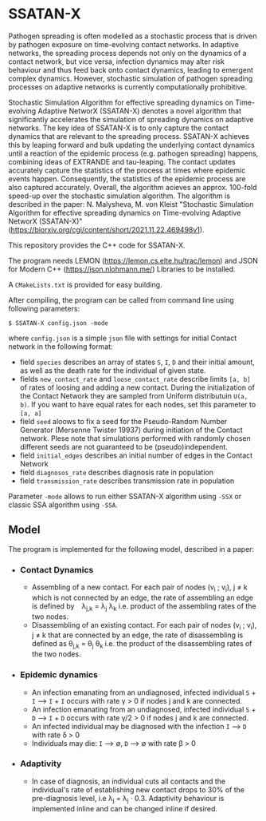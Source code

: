 # SSATAN-X
Pathogen spreading is often modelled as a stochastic process that is driven by pathogen exposure on time-evolving contact networks. In adaptive networks, the spreading process depends not only on the dynamics of a contact network, but vice versa, infection dynamics may alter risk behaviour and thus feed back onto contact dynamics, leading to emergent complex dynamics. However, stochastic simulation of pathogen spreading processes on adaptive networks is currently computationally prohibitive. 

Stochastic Simulation Algorithm for effective spreading dynamics on Time-evolving Adaptive NetworX (SSATAN-X) denotes a novel algorithm that significantly accelerates the simulation of spreading dynamics on adaptive networks. The key idea of SSATAN-X is to only capture the contact dynamics that are relevant to the spreading process. SSATAN-X achieves this by leaping forward and bulk updating the underlying contact dynamics until a reaction of the epidemic process (e.g. pathogen spreading) happens, combining ideas of EXTRANDE and tau-leaping. The contact updates accurately capture the statistics of the process at times where epidemic events happen. Consequently, the statistics of the epidemic process are also captured accurately.
Overall, the algorithm acieves an approx. 100-fold speed-up over the stochastic simulation algorithm. The algorithm is described in the paper: N. Malysheva, M. von Kleist "Stochastic Simulation Algorithm for effective spreading dynamics on Time-evolving Adaptive NetworX (SSATAN-X)"  (https://biorxiv.org/cgi/content/short/2021.11.22.469498v1).   

This repository provides the C++ code for SSATAN-X.  
  
The program needs LEMON (https://lemon.cs.elte.hu/trac/lemon) and JSON for Modern C++ (https://json.nlohmann.me/) Libraries to be installed.  
  
A `CMakeLists.txt` is provided for easy building.    

After compiling, the program can be called from command line using following parameters:  
```
$ SSATAN-X config.json -mode 
```
where `config.json` is a simple `json` file with settings for initial Contact network in the following format:
* field `species` describes an array of states `S`, `I`, `D` and their initial amount, as well as the death rate for the individual of given state.
* fields `new_contact_rate` and `loose_contact_rate` describe limits `[a, b]` of rates of loosing and adding a new contact. During the initialization of the 
Contact Network they are sampled from Uniform distributuin `U(a, b)`. If you want to have equal rates for each nodes, set this parameter to `[a, a]`
* field `seed` aloows to fix a seed for the Pseudo-Random Number Generator (Mersenne Twister 19937) during initiation of the Contact network. Plese note that simulations performed with randomly chosen different seeds are not guaranteed to be (pseudo)independent.
* field `initial_edges` describes an initial number of edges in the Contact Network
* field `diagnosos_rate` describes diagnosis rate in population
* field `transmission_rate` describes transmission rate in population
  
Parameter `-mode` allows to run either SSATAN-X algorithm using `-SSX` or classic SSA algorithm using `-SSA`.  
   
## Model
The program is implemented for the following model, described in a paper: 
* ### Contact Dynamics 
  *  Assembling of a new contact. For each pair of nodes (v<sub>i</sub> ; v<sub>i</sub>),  j &#8800; k which is not connected by an edge, the rate of assembling an edge is defined by   &lambda;<sub>j,k</sub>  &#61; &lambda;<sub>j</sub>  &lambda;<sub>k</sub> i.e. product of the assembling rates of the two nodes.
  *  Disassembling of an existing contact. For each pair of nodes (v<sub>i</sub> ; v<sub>i</sub>),  j &#8800; k that are connected by an edge, the rate of disassembling is defined as &theta;<sub>j,k</sub>  &#61; &theta;<sub>j</sub>  &theta;<sub>k</sub> i.e. the product of the disassembling rates of the two nodes.
  
* ### Epidemic dynamics
  * An infection emanating from an undiagnosed, infected individual `S` + `I` &#10230; `I` + `I` occurs with rate &gamma; > 0 if nodes j and k are connected.
  * An infection emanating from an undiagnosed, infected individual `S` + `D` &#10230; `I` + `D` occurs with rate &gamma;/2 > 0 if nodes j and k are connected.
  * An infected individual may be diagnosed with the infection `I` &#10230; `D` with rate &delta; > 0
  * Individuals may die: `I` &#10230; &#8709;, `D` &#10230; &#8709;  with rate &beta; > 0
* ### Adaptivity
  * In case of diagnosis, an individual cuts all contacts and the individual's rate of establishing new contact drops to 30% of the pre-diagnosis level, i.e &lambda;<sub>j</sub> &#61; &lambda;<sub>j</sub> &middot; 0.3. Adaptivity behaviour is implemented inline and can be changed inline if desired.

